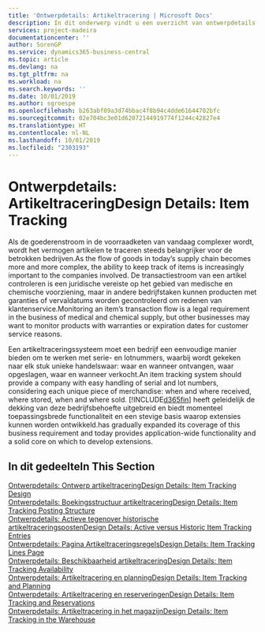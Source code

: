 ```yaml
---
title: 'Ontwerpdetails: Artikeltracering | Microsoft Docs'
description: In dit onderwerp vindt u een overzicht van ontwerpdetails voor artikeltracering.
services: project-madeira
documentationcenter: ''
author: SorenGP
ms.service: dynamics365-business-central
ms.topic: article
ms.devlang: na
ms.tgt_pltfrm: na
ms.workload: na
ms.search.keywords: ''
ms.date: 10/01/2019
ms.author: sgroespe
ms.openlocfilehash: b263abf09a3d74bbac4f8b94c4dde61644702bfc
ms.sourcegitcommit: 02e704bc3e01d62072144919774f1244c42827e4
ms.translationtype: HT
ms.contentlocale: nl-NL
ms.lasthandoff: 10/01/2019
ms.locfileid: "2303193"
---
```

# <a name="design-details-item-tracking"></a><span data-ttu-id="e9154-103">Ontwerpdetails: Artikeltracering</span><span class="sxs-lookup"><span data-stu-id="e9154-103">Design Details: Item Tracking</span></span>
<span data-ttu-id="e9154-104">Als de goederenstroom in de voorraadketen van vandaag complexer wordt, wordt het vermogen artikelen te traceren steeds belangrijker voor de betrokken bedrijven.</span><span class="sxs-lookup"><span data-stu-id="e9154-104">As the flow of goods in today’s supply chain becomes more and more complex, the ability to keep track of items is increasingly important to the companies involved.</span></span> <span data-ttu-id="e9154-105">De transactiestroom van een artikel controleren is een juridische vereiste op het gebied van medische en chemische voorziening, maar in andere bedrijfstaken kunnen producten met garanties of vervaldatums worden gecontroleerd om redenen van klantenservice.</span><span class="sxs-lookup"><span data-stu-id="e9154-105">Monitoring an item’s transaction flow is a legal requirement in the business of medical and chemical supply, but other businesses may want to monitor products with warranties or expiration dates for customer service reasons.</span></span>  

<span data-ttu-id="e9154-106">Een artikeltraceringssysteem moet een bedrijf een eenvoudige manier bieden om te werken met serie- en lotnummers, waarbij wordt gekeken naar elk stuk unieke handelswaar: waar en wanneer ontvangen, waar opgeslagen, waar en wanneer verkocht.</span><span class="sxs-lookup"><span data-stu-id="e9154-106">An item tracking system should provide a company with easy handling of serial and lot numbers, considering each unique piece of merchandise: when and where received, where stored, when and where sold.</span></span> [!INCLUDE[d365fin](includes/d365fin_md.md)] <span data-ttu-id="e9154-107">heeft geleidelijk de dekking van deze bedrijfsbehoefte uitgebreid en biedt momenteel toepassingsbrede functionaliteit en een stevige basis waarop extensies kunnen worden ontwikkeld.</span><span class="sxs-lookup"><span data-stu-id="e9154-107">has gradually expanded its coverage of this business requirement and today provides application-wide functionality and a solid core on which to develop extensions.</span></span>  

## <a name="in-this-section"></a><span data-ttu-id="e9154-108">In dit gedeelte</span><span class="sxs-lookup"><span data-stu-id="e9154-108">In This Section</span></span>  
[<span data-ttu-id="e9154-109">Ontwerpdetails: Ontwerp artikeltracering</span><span class="sxs-lookup"><span data-stu-id="e9154-109">Design Details: Item Tracking Design</span></span>](design-details-item-tracking-design.md)  
[<span data-ttu-id="e9154-110">Ontwerpdetails: Boekingsstructuur artikeltracering</span><span class="sxs-lookup"><span data-stu-id="e9154-110">Design Details: Item Tracking Posting Structure</span></span>](design-details-item-tracking-posting-structure.md)  
[<span data-ttu-id="e9154-111">Ontwerpdetails: Actieve tegenover historische artikeltraceringsposten</span><span class="sxs-lookup"><span data-stu-id="e9154-111">Design Details: Active versus Historic Item Tracking Entries</span></span>](design-details-active-versus-historic-item-tracking-entries.md)  
[<span data-ttu-id="e9154-112">Ontwerpdetails: Pagina Artikeltraceringsregels</span><span class="sxs-lookup"><span data-stu-id="e9154-112">Design Details: Item Tracking Lines Page</span></span>](design-details-item-tracking-lines-window.md)  
[<span data-ttu-id="e9154-113">Ontwerpdetails: Beschikbaarheid artikeltracering</span><span class="sxs-lookup"><span data-stu-id="e9154-113">Design Details: Item Tracking Availability</span></span>](design-details-item-tracking-availability.md)  
[<span data-ttu-id="e9154-114">Ontwerpdetails: Artikeltracering en planning</span><span class="sxs-lookup"><span data-stu-id="e9154-114">Design Details: Item Tracking and Planning</span></span>](design-details-item-tracking-and-planning.md)  
[<span data-ttu-id="e9154-115">Ontwerpdetails: Artikeltracering en reserveringen</span><span class="sxs-lookup"><span data-stu-id="e9154-115">Design Details: Item Tracking and Reservations</span></span>](design-details-item-tracking-and-reservations.md)  
[<span data-ttu-id="e9154-116">Ontwerpdetails: Artikeltracering in het magazijn</span><span class="sxs-lookup"><span data-stu-id="e9154-116">Design Details: Item Tracking in the Warehouse</span></span>](design-details-item-tracking-in-the-warehouse.md)
